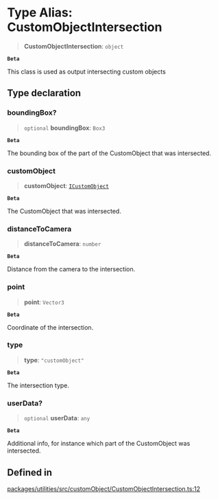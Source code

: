# Type Alias: CustomObjectIntersection

> **CustomObjectIntersection**: `object`

**`Beta`**

This class is used as output intersecting custom objects

## Type declaration

### boundingBox?

> `optional` **boundingBox**: `Box3`

**`Beta`**

The bounding box of the part of the CustomObject that was intersected.

### customObject

> **customObject**: [`ICustomObject`](../interfaces/ICustomObject.md)

**`Beta`**

The CustomObject that was intersected.

### distanceToCamera

> **distanceToCamera**: `number`

**`Beta`**

Distance from the camera to the intersection.

### point

> **point**: `Vector3`

**`Beta`**

Coordinate of the intersection.

### type

> **type**: `"customObject"`

**`Beta`**

The intersection type.

### userData?

> `optional` **userData**: `any`

**`Beta`**

Additional info, for instance which part of the CustomObject was intersected.

## Defined in

[packages/utilities/src/customObject/CustomObjectIntersection.ts:12](https://github.com/cognitedata/reveal/blob/3aaed3491dba3f4ba9ecd87f495d35383cc73a1d/viewer/packages/utilities/src/customObject/CustomObjectIntersection.ts#L12)
